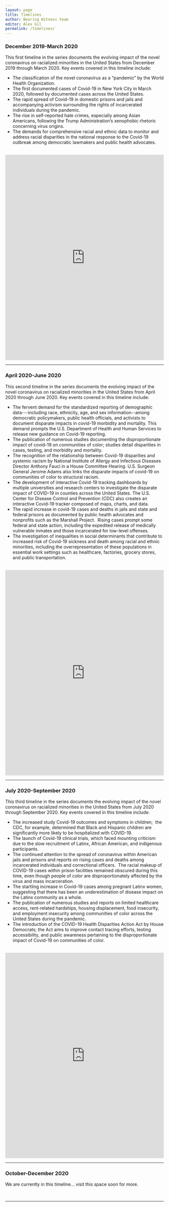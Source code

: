 ```yaml
---
layout: page
title: Timelines
author: Bearing Witness team
editor: Alex Gil
permalink: /timelines/
---
```


### December 2019-March 2020

This first timeline in the series documents the evolving impact of the novel coronavirus on racialized minorities in the United States from December 2019 through March 2020. Key events covered in this timeline include:

- The classification of the novel coronavirus as a “pandemic” by the World Health Organization.
- The first documented cases of Covid-19 in New York City in March 2020, followed by documented cases across the United States.
- The rapid spread of Covid-19 in domestic prisons and jails and accompanying activism surrounding the rights of incarcerated individuals during the pandemic.
- The rise in self-reported hate crimes, especially among Asian Americans, following the Trump Administration’s xenophobic rhetoric concerning virus origins.
- The demands for comprehensive racial and ethnic data to monitor and address racial disparities in the national response to the Covid-19 outbreak among democratic lawmakers and public health advocates.

<br>

<iframe src='https://cdn.knightlab.com/libs/timeline3/latest/embed/index.html?source=1xlS0l1aB3FTXRqlSJcxV-kOAJVPvBlY6_Ot7VmOdCkc&font=Default&lang=en&initial_zoom=2&height=650' width='100%' height='650' webkitallowfullscreen mozallowfullscreen allowfullscreen frameborder='0'></iframe>

<hr>

### April 2020-June 2020

This second timeline in the series documents the evolving impact of the novel coronavirus on racialized minorities in the United States from April 2020 through June 2020. Key events covered in this timeline include:

- The fervent demand for the standardized reporting of demographic data---including race, ethnicity, age, and sex information--among democratic policymakers, public health officials, and activists to document disparate impacts in covid-19 morbidity and mortality. This demand prompts the U.S. Department of Health and Human Services to release new guidance on Covid-19 reporting.   
- The publication of numerous studies documenting the disproportionate impact of covid-19 on communities of color; studies detail disparities in cases, testing, and morbidity and mortality.
- The recognition of the relationship between Covid-19 disparities and systemic racism by National Institute of Allergy and Infectious Diseases Director Anthony Fauci in a House Committee Hearing. U.S. Surgeon General Jerome Adams also links the disparate impacts of covid-19 on communities of color to structural racism. 
- The development of interactive Covid-19 tracking dashboards by multiple universities and research centers to investigate the disparate impact of COVID-19 in counties across the United States. The U.S. Center for Disease Control and Prevention (CDC) also creates an interactive Covid-19 tracker composed of maps, charts, and data. 
- The rapid increase in covid-19 cases and deaths in jails and state and federal prisons as documented by public health advocates and nonprofits such as the Marshall Project.  Rising cases prompt some federal and state action, including the expedited release of medically vulnerable inmates and those incarcerated for low-level offenses. 
- The investigation of inequalities in social determinants that contribute to increased risk of Covid-19 sickness and death among racial and ethnic minorities, including the overrepresentation of these populations in essential work settings such as healthcare, factories, grocery stores, and public transportation. 

<br>

<iframe src='https://cdn.knightlab.com/libs/timeline3/latest/embed/index.html?source=1WtzIq5yh0jP8pBlZpRiggwtzbb5Z_UIGyfCh_-Rpg70&font=Default&lang=en&initial_zoom=2&height=650' width='100%' height='650' webkitallowfullscreen mozallowfullscreen allowfullscreen frameborder='0'></iframe>


<hr>

### July 2020-September 2020

This third timeline in the series documents the evolving impact of the novel coronavirus on racialized minorities in the United States from July 2020 through September 2020. Key events covered in this timeline include:

- The increased study Covid-19 outcomes and symptoms in children;  the CDC, for example, determined that Black and Hispanic children are significantly more likely to be hospitalized with COVID-19.  
- The launch of Covid-19 clinical trials, which faced mounting criticism due to the slow recruitment of Latinx, African American, and indigenous participants. 
- The continued attention to the spread of coronavirus within American jails and prisons and reports on rising cases and deaths among incarcerated individuals and correctional officers.  The racial makeup of COVID-19 cases within prison facilities remained obscured during this time, even though people of color are disproportionately affected by the virus and mass incarceration. 
- The startling increase in Covid-19 cases among pregnant Latinx women, suggesting that there has been an underestimation of disease impact on the Latinx community as a whole.
- The publication of numerous studies and reports on limited healthcare access, rent-related hardships, housing displacement, food insecurity, and employment insecurity among communities of color across the United States during the pandemic. 
- The introduction of the COVID-19 Health Disparities Action Act by House Democrats; the Act aims to improve contact tracing efforts, testing accessibility, and public awareness pertaining to the disproportionate impact of Covid-19 on communities of color. 

<br>

<iframe src='https://cdn.knightlab.com/libs/timeline3/latest/embed/index.html?source=1vItTQxXj6zGrK5Ihjd6kkGJj-e5NPE0KJj8sMJH6M-k&font=Default&lang=en&initial_zoom=2&height=650' width='100%' height='650' webkitallowfullscreen mozallowfullscreen allowfullscreen frameborder='0'></iframe>

<hr>

### October-December 2020

We are currently in this timeline... visit this space soon for more.

<br>

<!-- <iframe src='https://cdn.knightlab.com/libs/timeline3/latest/embed/index.html?source=10svqsxVDh3GzGS8cQcfkekkNq3VYlhiMgw5bpObMqGM&font=Default&lang=en&initial_zoom=2&height=650' width='100%' height='650' webkitallowfullscreen mozallowfullscreen allowfullscreen frameborder='0'></iframe> -->

<hr>